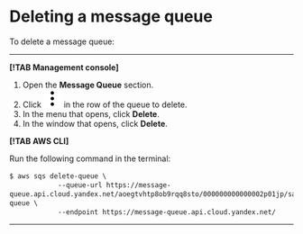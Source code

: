 # Deleting a message queue

To delete a message queue:

---

**[!TAB Management console]**

1. Open the **Message Queue** section.
1. Click ![image](../../_assets/vertical-ellipsis.svg) in the row of the queue to delete.
1. In the menu that opens, click **Delete**.
1. In the window that opens, click **Delete**.

**[!TAB AWS CLI]**

Run the following command in the terminal:

```
$ aws sqs delete-queue \
            --queue-url https://message-queue.api.cloud.yandex.net/aoegtvhtp8ob9rqq8sto/000000000000002p01jp/sample-queue \
            --endpoint https://message-queue.api.cloud.yandex.net/      
```

---

